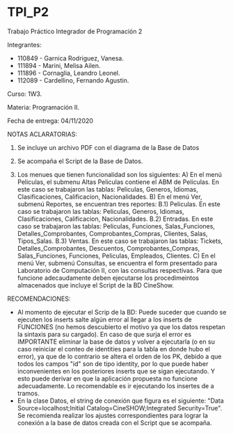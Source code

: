 # TPI_P2
Trabajo Práctico Integrador de Programación 2

Integrantes:    
- 110849 - Garnica Rodriguez, Vanesa.
- 111894 - Marini, Melisa Ailen.
- 111896 - Cornaglia, Leandro Leonel.
- 112089 - Cardellino, Fernando Agustin.

Curso: 1W3.

Materia: Programación II.

Fecha de entrega: 04/11/2020



NOTAS ACLARATORIAS:

1) Se incluye un archivo PDF con el diagrama de la Base de Datos

2) Se acompaña el Script de la Base de Datos. 

3) Los menues que tienen funcionalidad son los siguientes:
A) En el menú Peliculas, el submenu Altas Peliculas contiene el ABM de Películas. En este caso se trabajaron las tablas: Peliculas, Generos, Idiomas,  Clasificaciones, Calificacion, Nacionalidades.
B) En el menú Ver, submenú Reportes, se encuentran tres reportes:
B.1) Peliculas. En este caso se trabajaron las tablas: Peliculas, Generos, Idiomas,  Clasificaciones, Calificacion, Nacionalidades.
B.2) Entradas. En este caso se trabajaron las tablas: Peliculas, Funciones, Salas_Funciones, Detalles_Comprobantes, Comprobantes_Compras, Clientes, Salas, Tipos_Salas.
B.3) Ventas. En este caso se trabajaron las tablas: Tickets, Detalles_Comprobantes, Descuentos, Comprobantes_Compras, Salas_Funciones, Funciones, Peliculas, Empleados, Clientes.
C) En el menú Ver, submenú Consultas, se encuentra el form presentado para Laboratorio de Computación II, con las consultas respectivas. Para que funcione adecaudamente deben ejecutarse los procedimeintos almacenados que incluye el Script de la BD CineShow.
   
    
RECOMENDACIONES:
- Al momento de ejecutar el Scrip de la BD: Puede suceder que cuando se ejecuten los inserts salte algún error al llegar a los inserts de FUNCIONES (no hemos descubierto el motivo ya que los datos respetan la sintaxis para su cargado). En caso de que surja el error es IMPORTANTE eliminar la base de datos y volver a ejecutarla (o en su caso reiniciar el conteo de identities para la tabla en donde hubo el error), ya que de lo contrario se altera el orden de los PK, debido a que todos los campos "id" son de tipo identity, por lo que puede haber inconvenientes en los posteriores inserts que se sigan ejecutando. Y esto puede derivar en que la aplicación propuesta no funcione adecuadamente. Lo recomendable es ir ejecutando los insertes de a tramos.
- En la clase Datos, el string de conexión que figura es el siguiente: "Data Source=localhost;Initial Catalog=CineSHOW;Integrated Security=True". Se recomienda realizar los ajustes correspondientes para lograr la conexión a la base de datos creada con el Script que se acompaña.
 
